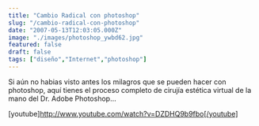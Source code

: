 ```yaml
---
title: "Cambio Radical con photoshop"
slug: "/cambio-radical-con-photoshop"
date: "2007-05-13T12:03:05.000Z"
image: "./images/photoshop_ywbd62.jpg"
featured: false
draft: false
tags: ["diseño","Internet","photoshop"]
---
```



Si aún no habias visto antes los milagros que se pueden hacer con photoshop, aquí tienes el proceso completo de cirujía estética virtual de la mano del Dr. Adobe Photoshop…

[youtube]http://www.youtube.com/watch?v=DZDHQ9b9fbo[/youtube]



